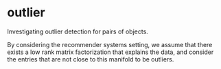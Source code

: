 outlier
=======

Investigating outlier detection for pairs of objects.

By considering the recommender systems setting, we assume
that there exists a low rank matrix factorization that
explains the data, and consider the entries that are not
close to this manifold to be outliers.

